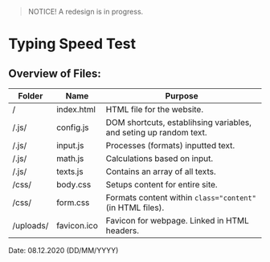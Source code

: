 > NOTICE! A redesign is in progress.

# Typing Speed Test

## Overview of Files:
Folder | Name | Purpose
------------ | ------------- | -------------
/ | index.html | HTML file for the website.
/.js/ | config.js | DOM shortcuts, establihsing variables, and seting up random text.
/.js/ | input.js | Processes (formats) inputted text.
/.js/ | math.js | Calculations based on input.
/.js/ | texts.js | Contains an array of all texts.
/css/ | body.css | Setups content for entire site.
/css/ | form.css | Formats content within `class="content"` (in HTML files).
/uploads/ | favicon.ico | Favicon for webpage. Linked in HTML headers.


Date: 08.12.2020 
(DD/MM/YYYY)

